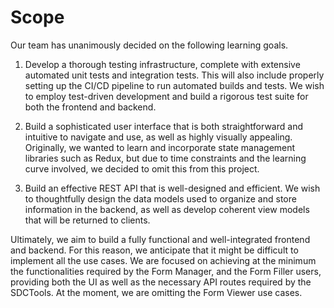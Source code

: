 # Scope

Our team has unanimously decided on the following learning goals.

1. Develop a thorough testing infrastructure, complete with extensive automated unit tests and integration tests. This will also include properly setting up the CI/CD pipeline to run automated builds and tests. We wish to employ test-driven development and build a rigorous test suite for both the frontend and backend.

1. Build a sophisticated user interface that is both straightforward and intuitive to navigate and use, as well as highly visually appealing. Originally, we wanted to learn and incorporate state management libraries such as Redux, but due to time constraints and the learning curve involved, we decided to omit this from this project.

1. Build an effective REST API that is well-designed and efficient. We wish to thoughtfully design the data models used to organize and store information in the backend, as well as develop coherent view models that will be returned to clients.

Ultimately, we aim to build a fully functional and well-integrated frontend and backend. For this reason, we anticipate that it might be difficult to implement all the use cases. We are focused on achieving at the minimum the functionalities required by the Form Manager, and the Form Filler users, providing both the UI as well as the necessary API routes required by the SDCTools. At the moment, we are omitting the Form Viewer use cases.
